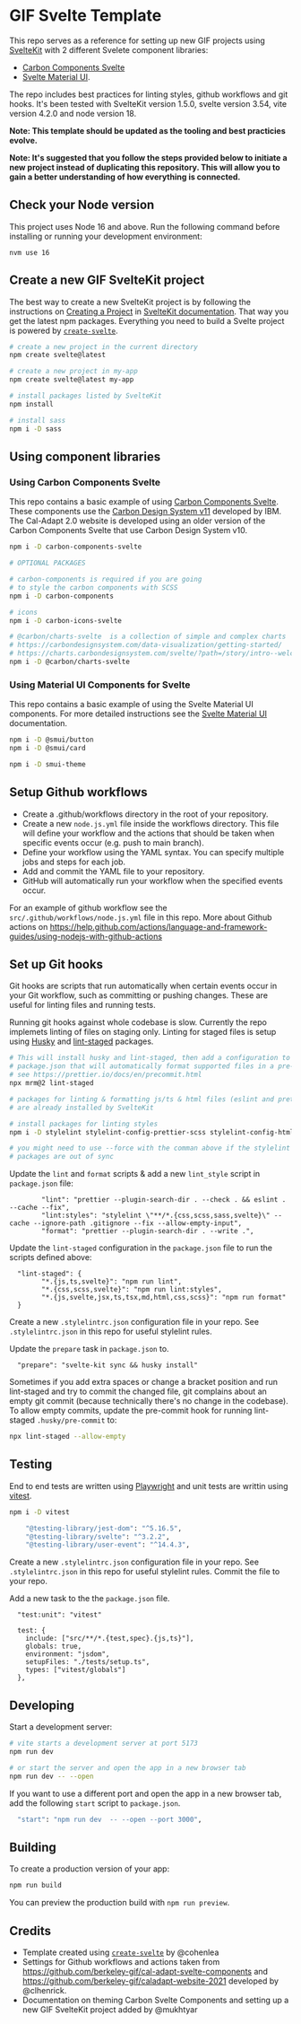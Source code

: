 # GIF Svelte Template

This repo serves as a reference for setting up new GIF projects using [SvelteKit](https://kit.svelte.dev/) with 2 different Svelete component libraries:

- [Carbon Components Svelte](https://carbon-components-svelte.onrender.com/)
- [Svelte Material UI](https://sveltematerialui.com/).

The repo includes best practices for linting styles, github workflows and git hooks. It's been tested with SvelteKit version 1.5.0, svelte version 3.54, vite version 4.2.0 and node version 18.

**Note: This template should be updated as the tooling and best practicies evolve.**

**Note: It's suggested that you follow the steps provided below to initiate a new project instead of duplicating this repository. This will allow you to gain a better understanding of how everything is connected.**

## Check your Node version

This project uses Node 16 and above. Run the following command before installing or running your development environment:

```
nvm use 16
```

## Create a new GIF SvelteKit project

The best way to create a new SvelteKit project is by following the instructions on [Creating a Project](https://kit.svelte.dev/docs/creating-a-project) in [SvelteKit documentation](https://kit.svelte.dev/docs/introduction). That way you get the latest npm packages. Everything you need to build a Svelte project is powered by [`create-svelte`](https://github.com/sveltejs/kit/tree/master/packages/create-svelte).

```bash
# create a new project in the current directory
npm create svelte@latest

# create a new project in my-app
npm create svelte@latest my-app

# install packages listed by SvelteKit
npm install

# install sass
npm i -D sass
```

## Using component libraries

### Using Carbon Components Svelte

This repo contains a basic example of using [Carbon Components Svelte](https://carbon-components-svelte.onrender.com/). These components use the [Carbon Design System v11](https://www.carbondesignsystem.com/) developed by IBM. The Cal-Adapt 2.0 website is developed using an older version of the Carbon Components Svelte that use Carbon Design System v10.

```bash
npm i -D carbon-components-svelte

# OPTIONAL PACKAGES

# carbon-components is required if you are going
# to style the carbon components with SCSS
npm i -D carbon-components

# icons
npm i -D carbon-icons-svelte

# @carbon/charts-svelte  is a collection of simple and complex charts
# https://carbondesignsystem.com/data-visualization/getting-started/
# https://charts.carbondesignsystem.com/svelte/?path=/story/intro--welcome
npm i -D @carbon/charts-svelte
```

### Using Material UI Components for Svelte

This repo contains a basic example of using the Svelte Material UI components. For more detailed instructions see the [Svelte Material UI](https://sveltematerialui.com/SVELTEKIT.md) documentation.

```bash
npm i -D @smui/button
npm i -D @smui/card

npm i -D smui-theme
```

## Setup Github workflows

- Create a .github/workflows directory in the root of your repository.
- Create a new `node.js.yml` file inside the workflows directory. This file will define your workflow and the actions that should be taken when specific events occur (e.g. push to main branch).
- Define your workflow using the YAML syntax. You can specify multiple jobs and steps for each job.
- Add and commit the YAML file to your repository.
- GitHub will automatically run your workflow when the specified events occur.

For an example of github workflow see the `src/.github/workflows/node.js.yml` file in this repo. More about Github actions on https://help.github.com/actions/language-and-framework-guides/using-nodejs-with-github-actions

## Set up Git hooks

Git hooks are scripts that run automatically when certain events occur in your Git workflow, such as committing or pushing changes. These are useful for linting files and running tests.

Running git hooks against whole codebase is slow. Currently the repo implemets linting of files on staging only. Linting for staged files is setup using [Husky](https://typicode.github.io/husky/#/) and [lint-staged](https://github.com/okonet/lint-staged) packages.

```bash
# This will install husky and lint-staged, then add a configuration to the project’s
# package.json that will automatically format supported files in a pre-commit hook.
# see https://prettier.io/docs/en/precommit.html
npx mrm@2 lint-staged

# packages for linting & formatting js/ts & html files (eslint and prettier)
# are already installed by SvelteKit

# install packages for linting styles
npm i -D stylelint stylelint-config-prettier-scss stylelint-config-html stylelint-config-carbon

# you might need to use --force with the comman above if the stylelint dependencies between
# packages are out of sync

```

Update the `lint` and `format` scripts & add a new `lint_style` script in `package.json` file:

```
		"lint": "prettier --plugin-search-dir . --check . && eslint . --cache --fix",
		"lint:styles": "stylelint \"**/*.{css,scss,sass,svelte}\" --cache --ignore-path .gitignore --fix --allow-empty-input",
		"format": "prettier --plugin-search-dir . --write .",
```

Update the `lint-staged` configuration in the `package.json` file to run the scripts defined above:

```
  "lint-staged": {
		"*.{js,ts,svelte}": "npm run lint",
		"*.{css,scss,svelte}": "npm run lint:styles",
		"*.{js,svelte,jsx,ts,tsx,md,html,css,scss}": "npm run format"
  }
```

Create a new `.stylelintrc.json` configuration file in your repo. See `.stylelintrc.json` in this repo for useful stylelint rules.

Update the `prepare` task in `package.json` to.

```
  "prepare": "svelte-kit sync && husky install"
```

Sometimes if you add extra spaces or change a bracket position and run lint-staged and try to commit the changed file, git complains about an empty git commit (because technically there's no change in the codebase). To allow empty commits, update the pre-commit hook for running lint-staged `.husky/pre-commit` to:

```bash
npx lint-staged --allow-empty

```

## Testing

End to end tests are written using [Playwright]() and unit tests are writtin using [vitest]().

```bash
npm i -D vitest

    "@testing-library/jest-dom": "^5.16.5",
    "@testing-library/svelte": "^3.2.2",
    "@testing-library/user-event": "^14.4.3",
```

Create a new `.stylelintrc.json` configuration file in your repo. See `.stylelintrc.json` in this repo for useful stylelint rules. Commit the file to your repo.

Add a new task to the the `package.json` file.

```
  "test:unit": "vitest"
```

```
  test: {
    include: ["src/**/*.{test,spec}.{js,ts}"],
    globals: true,
    environment: "jsdom",
    setupFiles: "./tests/setup.ts",
    types: ["vitest/globals"]
  },
```

## Developing

Start a development server:

```bash
# vite starts a development server at port 5173
npm run dev

# or start the server and open the app in a new browser tab
npm run dev -- --open
```

If you want to use a different port and open the app in a new browser tab, add the following `start` script to `package.json`.

```bash
  "start": "npm run dev  -- --open --port 3000",
```

## Building

To create a production version of your app:

```bash
npm run build
```

You can preview the production build with `npm run preview`.

## Credits

- Template created using [`create-svelte`](https://github.com/sveltejs/kit/tree/master/packages/create-svelte) by @cohenlea
- Settings for Github workflows and actions taken from https://github.com/berkeley-gif/cal-adapt-svelte-components and https://github.com/berkeley-gif/caladapt-website-2021 developed by @clhenrick.
- Documentation on theming Carbon Svelte Components and setting up a new GIF SvelteKit project added by @mukhtyar
